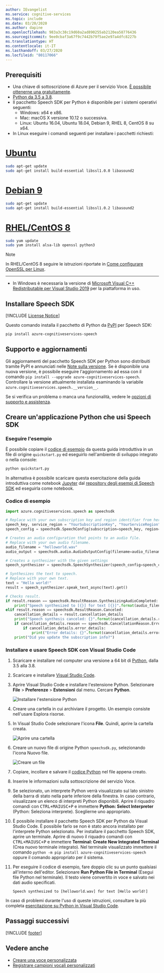 ```yaml
---
author: IEvangelist
ms.service: cognitive-services
ms.topic: include
ms.date: 03/20/2020
ms.author: dapine
ms.openlocfilehash: 983a3c38c19d60a2ad890255ab2120ea58776436
ms.sourcegitcommit: 9ee0cbaf3a67f9c7442b79f5ae2e97a4dfc8227b
ms.translationtype: HT
ms.contentlocale: it-IT
ms.lasthandoff: 03/27/2020
ms.locfileid: "80117066"
---
```

## <a name="prerequisites"></a>Prerequisiti

* Una chiave di sottoscrizione di Azure per il servizio Voce. [È possibile ottenerne una gratuitamente](~/articles/cognitive-services/Speech-Service/get-started.md).
* [Python da 3.5 a 3.8](https://www.python.org/downloads/).
* Il pacchetto Speech SDK per Python è disponibile per i sistemi operativi seguenti:
    * Windows: x64 e x86.
    * Mac: macOS X versione 10.12 o successiva.
    * Linux: Ubuntu 16.04, Ubuntu 18.04, Debian 9, RHEL 8, CentOS 8 su x64.
* In Linux eseguire i comandi seguenti per installare i pacchetti richiesti:

# <a name="ubuntu"></a>[Ubuntu](#tab/ubuntu)

```Bash
sudo apt-get update
sudo apt-get install build-essential libssl1.0.0 libasound2
```

# <a name="debian-9"></a>[Debian 9](#tab/debian)

```Bash
sudo apt-get update
sudo apt-get install build-essential libssl1.0.2 libasound2
```

# <a name="rhel--centos-8"></a>[RHEL/CentOS 8](#tab/rhel-centos)

```Bash
sudo yum update
sudo yum install alsa-lib openssl python3
```

> [!NOTE]
> In RHEL/CentOS 8 seguire le istruzioni riportate in [Come configurare OpenSSL per Linux](~/articles/cognitive-services/speech-service/how-to-configure-openssl-linux.md).

---

* In Windows è necessaria la versione di [Microsoft Visual C++ Redistributable per Visual Studio 2019](https://support.microsoft.com/help/2977003/the-latest-supported-visual-c-downloads) per la piattaforma in uso.

## <a name="install-the-speech-sdk"></a>Installare Speech SDK

[!INCLUDE [License Notice](~/includes/cognitive-services-speech-service-license-notice.md)]

Questo comando installa il pacchetto di Python da [PyPI](https://pypi.org/) per Speech SDK:

```Bash
pip install azure-cognitiveservices-speech
```

## <a name="support-and-updates"></a>Supporto e aggiornamenti

Gli aggiornamenti del pacchetto Speech SDK per Python sono distribuiti tramite PyPI e annunciati nelle [Note sulla versione](~/articles/cognitive-services/Speech-Service/releasenotes.md).
Se è disponibile una nuova versione, è possibile eseguire l'aggiornamento ad essa con il comando `pip install --upgrade azure-cognitiveservices-speech`.
Controllare la versione attualmente installata esaminando la variabile `azure.cognitiveservices.speech.__version__`.

Se si verifica un problema o manca una funzionalità, vedere le [opzioni di supporto e assistenza](~/articles/cognitive-services/Speech-Service/support.md).

## <a name="create-a-python-application-that-uses-the-speech-sdk"></a>Creare un'applicazione Python che usi Speech SDK

### <a name="run-the-sample"></a>Eseguire l'esempio

È possibile copiare il [codice di esempio](#sample-code) da questa guida introduttiva in un file di origine `quickstart.py` ed eseguirlo nell'ambiente di sviluppo integrato o nella console:

```Bash
python quickstart.py
```

In alternativa è possibile scaricare questa esercitazione della guida introduttiva come notebook [Jupyter](https://jupyter.org) dal [repository degli esempi di Speech SDK](https://github.com/Azure-Samples/cognitive-services-speech-sdk/) ed eseguirla come notebook.

### <a name="sample-code"></a>Codice di esempio

````python
import azure.cognitiveservices.speech as speechsdk

# Replace with your own subscription key and region identifier from here: https://aka.ms/speech/sdkregion
speech_key, service_region = "YourSubscriptionKey", "YourServiceRegion"
speech_config = speechsdk.SpeechConfig(subscription=speech_key, region=service_region)

# Creates an audio configuration that points to an audio file.
# Replace with your own audio filename.
audio_filename = "helloworld.wav"
audio_output = speechsdk.audio.AudioOutputConfig(filename=audio_filename)

# Creates a synthesizer with the given settings
speech_synthesizer = speechsdk.SpeechSynthesizer(speech_config=speech_config, audio_config=audio_output)

# Synthesizes the text to speech.
# Replace with your own text.
text = "Hello world!"
result = speech_synthesizer.speak_text_async(text).get()

# Checks result.
if result.reason == speechsdk.ResultReason.SynthesizingAudioCompleted:
    print("Speech synthesized to [{}] for text [{}]".format(audio_filename, text))
elif result.reason == speechsdk.ResultReason.Canceled:
    cancellation_details = result.cancellation_details
    print("Speech synthesis canceled: {}".format(cancellation_details.reason))
    if cancellation_details.reason == speechsdk.CancellationReason.Error:
        if cancellation_details.error_details:
            print("Error details: {}".format(cancellation_details.error_details))
    print("Did you update the subscription info?")
````

### <a name="install-and-use-the-speech-sdk-with-visual-studio-code"></a>Installare e usare Speech SDK con Visual Studio Code

1. Scaricare e installare nel computer una versione a 64 bit di [Python](https://www.python.org/downloads/), dalla 3.5 alla 3.8.
1. Scaricare e installare [Visual Studio Code](https://code.visualstudio.com/Download).
1. Aprire Visual Studio Code e installare l'estensione Python. Selezionare **File** > **Preferenze** > **Estensioni** dal menu. Cercare **Python**.

   ![Installare l'estensione Python](~/articles/cognitive-services/Speech-Service/media/sdk/qs-python-vscode-python-extension.png)

1. Creare una cartella in cui archiviare il progetto. Un esempio consiste nell'usare Esplora risorse.
1. In Visual Studio Code selezionare l'icona **File**. Quindi, aprire la cartella creata.

   ![Aprire una cartella](~/articles/cognitive-services/Speech-Service/media/sdk/qs-python-vscode-python-open-folder.png)

1. Creare un nuovo file di origine Python `speechsdk.py`, selezionando l'icona Nuovo file.

   ![Creare un file](~/articles/cognitive-services/Speech-Service/media/sdk/qs-python-vscode-python-newfile.png)

1. Copiare, incollare e salvare il [codice Python](#sample-code) nel file appena creato.
1. Inserire le informazioni sulla sottoscrizione del servizio Voce.
1. Se selezionato, un interprete Python verrà visualizzato sul lato sinistro della barra di stato nella parte inferiore della finestra.
   In caso contrario, visualizzare un elenco di interpreti Python disponibili. Aprire il riquadro comandi con <kbd>CTRL+MAIUSC+P</kbd> e immettere **Python: Select Interpreter** (Python: Seleziona interprete). Sceglierne uno appropriato.
1. È possibile installare il pacchetto Speech SDK per Python da Visual Studio Code. È possibile farlo se non è stato ancora installato per l'interprete Python selezionato.
   Per installare il pacchetto Speech SDK, aprire un terminale. Aprire di nuovo il riquadro comandi con <kbd>CTRL+MAIUSC+P</kbd> e immettere **Terminal: Create New Integrated Terminal** (Crea nuovo terminale integrato).
   Nel terminale visualizzato immettere il comando `python -m pip install azure-cognitiveservices-speech` oppure il comando appropriato per il sistema.
1. Per eseguire il codice di esempio, fare doppio clic su un punto qualsiasi all'interno dell'editor. Selezionare **Run Python File in Terminal** (Esegui file Python nel terminale).
   Il testo viene convertito in voce e salvato nei dati audio specificati.

   ```console
   Speech synthesized to [helloworld.wav] for text [Hello world!]
   ```

In caso di problemi durante l'uso di queste istruzioni, consultare la più completa [esercitazione su Python in Visual Studio Code](https://code.visualstudio.com/docs/python/python-tutorial).

## <a name="next-steps"></a>Passaggi successivi

[!INCLUDE [footer](./footer.md)]

## <a name="see-also"></a>Vedere anche

- [Creare una voce personalizzata](~/articles/cognitive-services/Speech-Service/how-to-custom-voice-create-voice.md)
- [Registrare campioni vocali personalizzati](~/articles/cognitive-services/Speech-Service/record-custom-voice-samples.md)
